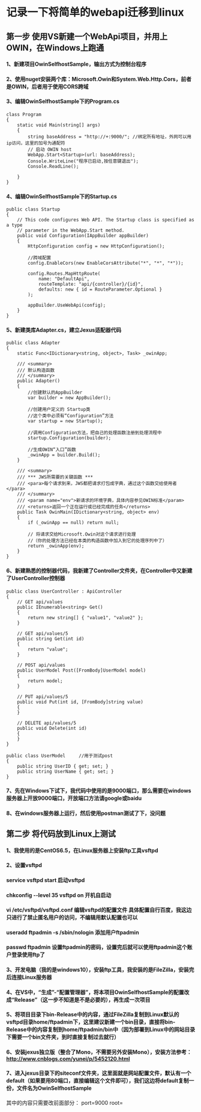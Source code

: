 # 记录一下将简单的webapi迁移到linux
## 第一步 使用VS新建一个WebApi项目，并用上OWIN，在Windows上跑通
#### 1、新建项目OwinSelfhostSample，输出方式为控制台程序
#### 2、使用nuget安装两个库：Microsoft.Owin和System.Web.Http.Cors，前者是OWIN，后者用于使用CORS跨域
#### 3、编辑OwinSelfhostSample下的Program.cs
```
class Program
{
    static void Main(string[] args)
    {
        string baseAddress = "http://+:9000/"; //绑定所有地址，外网可以用ip访问，这里的加号为通配符
        // 启动 OWIN host 
        WebApp.Start<Startup>(url: baseAddress);
        Console.WriteLine("程序已启动,按任意键退出");
        Console.ReadLine(); 

    }
}
```

#### 4、编辑OwinSelfhostSample下的Startup.cs
```
public class Startup
{
    // This code configures Web API. The Startup class is specified as a type
    // parameter in the WebApp.Start method.
    public void Configuration(IAppBuilder appBuilder)
    {
        HttpConfiguration config = new HttpConfiguration();

        //跨域配置
        config.EnableCors(new EnableCorsAttribute("*", "*", "*"));

        config.Routes.MapHttpRoute(
            name: "DefaultApi",
            routeTemplate: "api/{controller}/{id}",
            defaults: new { id = RouteParameter.Optional }
        );
        
        appBuilder.UseWebApi(config);
    } 
}
```

#### 5、新建类库Adapter.cs，建立Jexus适配器代码
```
public class Adapter
{
    static Func<IDictionary<string, object>, Task> _owinApp;

    /// <summary>
    /// 默认构造函数
    /// </summary>
    public Adapter()
    {
        //创建默认的AppBuilder
        var builder = new AppBuilder();

        //创建用户定义的 Startup类
        //这个类中必须有“Configuration”方法
        var startup = new Startup();

        //调用Configuration方法，把自己的处理函数注册到处理流程中
        startup.Configuration(builder);

        //生成OWIN“入口”函数
        _owinApp = builder.Build();
    }

    /// <summary>
    /// *** JWS所需要的关键函数 ***
    /// <para>每个请求到来，JWS都把请求打包成字典，通过这个函数交给使用者</para>
    /// </summary>
    /// <param name="env">新请求的环境字典，具体内容参见OWIN标准</param>
    /// <returns>返回一个正在运行或已经完成的任务</returns>
    public Task OwinMain(IDictionary<string, object> env)
    {
        if (_owinApp == null) return null;

        // 将请求交给Microsoft.Owin对这个请求进行处理
        //（你的处理方法已经在本类的构造函数中加入到它的处理序列中了）
        return _owinApp(env);
    }
}
```

#### 6、新建熟悉的控制器代码，我新建了Controller文件夹，在Controller中又新建了UserController控制器
```
public class UserController : ApiController
{
    // GET api/values 
    public IEnumerable<string> Get()
    {
        return new string[] { "value1", "value2" };
    }

    // GET api/values/5 
    public string Get(int id)
    {
        return "value";
    }

    // POST api/values 
    public UserModel Post([FromBody]UserModel model)
    {
        return model;
    }

    // PUT api/values/5 
    public void Put(int id, [FromBody]string value)
    {
    }

    // DELETE api/values/5 
    public void Delete(int id)
    {
    }
}

public class UserModel     //用于测试post
{
    public string UserID { get; set; }
    public string UserName { get; set; }
}
```

#### 7、先在Windows下试下，我代码中使用的是9000端口，那么需要在windows服务器上开放9000端口，开放端口方法请google或baidu
#### 8、在windows服务器上运行，然后使用postman测试了下，没问题

## 第二步 将代码放到Linux上测试
#### 1、我使用的是CentOS6.5，在Linux服务器上安装ftp工具vsftpd
#### 2、设置vsftpd
#### service vsftpd start 启动vsftpd
#### chkconfig --level 35 vsftpd on 开机自启动
#### vi /etc/vsftpd/vsftpd.conf 编辑vsftpd的配置文件 具体配置自行百度，我这边只进行了禁止匿名用户的访问，不编辑用默认配置也可以
#### useradd ftpadmin -s /sbin/nologin 添加用户ftpadmin
#### passwd ftpadmin 设置ftpadmin的密码，设置完后就可以使用ftpadmin这个账户登录使用ftp了
#### 3、开发电脑（我的是windows10），安装ftp工具，我安装的是FileZilla，安装完后连接Linux服务器
#### 4、在VS中，“生成”-“配置管理器”，将本项目OwinSelfhostSample的配置改成“Release”（这一步不知道是不是必要的），再生成一次项目
#### 5、将项目目录下bin-Release中的内容，通过FileZilla复制到Linux默认的vsftpd目录home/ftpadmin下，这里建议新建一个bin目录，直接将bin-Release中的内容复制到home/ftpadmin/bin中（因为部署到Linux中的网站目录下需要一个bin文件夹，到时直接复制过去就行）
#### 6、安装jexus独立版（整合了Mono，不需要另外安装Mono），安装方法参考：http://www.cnblogs.com/yunei/p/5452120.html
#### 7、进入jexus目录下的siteconf文件夹，这里面就是网站配置文件，默认有一个default（如果要用80端口，直接编辑这个文件即可），我们这边将default复制一份，文件名为OwinSelfhostSample
其中的内容只需要改前面部分：
port=9000
root=
